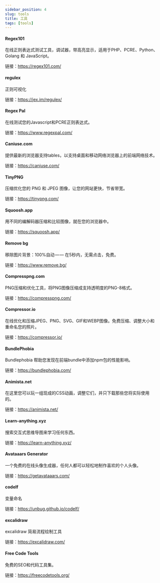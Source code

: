```yaml
---
sidebar_position: 4
slug: tools
title: 工具
tags: [tools]
---
```


####  Regex101

在线正则表达式测试工具，调试器，带高亮显示，适用于PHP、PCRE、Python、Golang 和 JavaScript。

链接：https://regex101.com/

####  regulex

正则可视化

链接：https://jex.im/regulex/

####  Regex Pal

在线测试您的Javascript和PCRE正则表达式。

链接：https://www.regexpal.com/

####  Caniuse.com

提供最新的浏览器支持tables，以支持桌面和移动网络浏览器上的前端网络技术。

链接：https://caniuse.com/

####  TinyPNG

压缩优化您的 PNG 和 JPEG 图像，让您的网站更快，节省带宽。

链接：https://tinypng.com/

####  Squoosh.app

用不同的编解码器压缩和比较图像，就在您的浏览器中。

链接：https://squoosh.app/

####  Remove bg

移除图片背景：100%自动 — — 在5秒内，无需点击，免费。

链接：https://www.remove.bg/

####  Compresspng.com

PNG压缩和优化工具，将PNG图像压缩成支持透明度的PNG-8格式。

链接：https://compresspng.com/

####  Compressor.io

在线优化和压缩JPEG、PNG、SVG、GIF和WEBP图像。免费压缩、调整大小和重命名您的照片。

链接：https://compressor.io/

####  BundlePhobia

Bundlephobia 帮助您发现在前端bundle中添加npm包的性能影响。

链接：https://bundlephobia.com/

####  Animista.net

在这里您可以玩一组现成的CSS动画，调整它们，并只下载那些您将实际使用的。

链接：https://animista.net/

####  Learn-anything.xyz

搜索交互式思维导图来学习任何东西。

链接：https://learn-anything.xyz/

####  Avataaars Generator

一个免费的在线头像生成器，任何人都可以轻松地制作喜欢的个人头像。

链接：https://getavataaars.com/

#### codelf

变量命名

链接：https://unbug.github.io/codelf/

#### excalidraw

excalidraw 简易流程绘制工具

链接：https://excalidraw.com/

####  Free Code Tools

免费的SEO和代码工具集。

链接：https://freecodetools.org/
